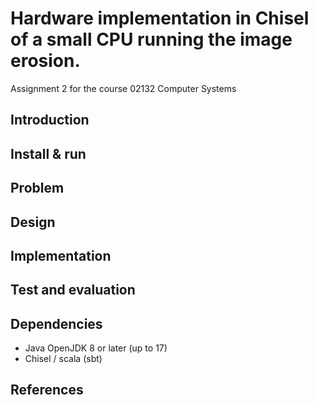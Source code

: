 # Hardware implementation in Chisel of a small CPU running the image erosion.

Assignment 2 for the course 02132 Computer Systems

## Introduction



## Install & run



## Problem



## Design



## Implementation



## Test and evaluation



## Dependencies

- Java OpenJDK 8 or later (up to 17)
- Chisel / scala (sbt)






## References


